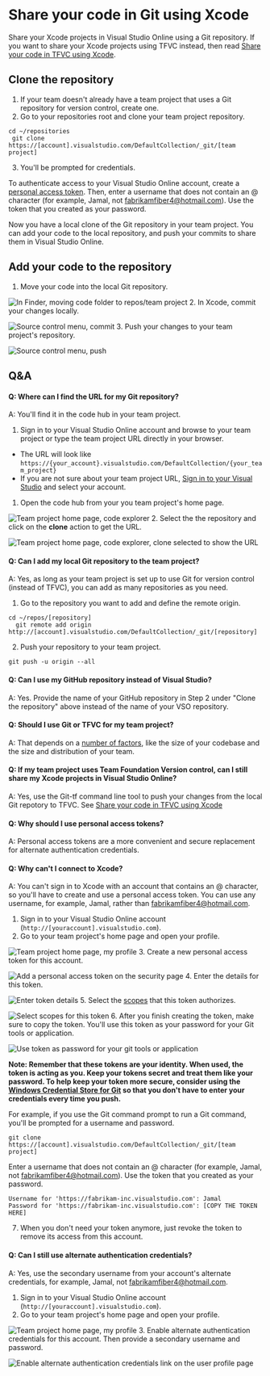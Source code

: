 <properties
	pageTitle="Share your code in Git using Xcode"
  description="Share your code in Git using Xcode"
  services="visual-studio-online"
  documentationCenter = ""
  authors="terryaustin"
  manager="terryaustin"
  editor="terryaustin" /> 

# Share your code in Git using Xcode


Share your Xcode projects in Visual Studio Online using a Git repository. 
If you want to share your Xcode projects using TFVC instead, 
then read [Share your code in TFVC using Xcode](share-your-code-in-tfvc-xcode.md).


## Clone the repository

1. If your team doesn't already have a team project that uses a Git repository for version control, create one.
2. Go to your repositories root and clone your team project repository.


```
cd ~/repositories 
 git clone https://[account].visualstudio.com/DefaultCollection/_git/[team project]
```
3. You'll be prompted for credentials.



To authenticate access to your Visual Studio Online account, 
 create a [personal access token](share-your-code-in-git-xcode.md#pat). Then, enter a username that 
 does not contain an @ character (for example, Jamal, not fabrikamfiber4@hotmail.com).
 Use the token that you created as your password.


Now you have a local clone of the Git repository in your team project. 
You can add your code to the local repository, 
and push your commits to share them in Visual Studio Online.


## Add your code to the repository

1. Move your code into the local Git repository.



![In Finder, moving code folder to repos/team project](./media/share-your-code-in-git-xcode/move-code.png)
2. In Xcode, commit your changes locally.



![Source control menu, commit](./media/share-your-code-in-git-xcode/commit.png)
3. Push your changes to your team project's repository.



![Source control menu, push](./media/share-your-code-in-git-xcode/push.png)

## Q&amp;A

#### Q: Where can I find the URL for my Git repository?


A: You'll find it in the code hub in your team project.


1. Sign in to your Visual Studio Online account and browse to your team project or type the team project URL directly in your browser.

- The URL will look like `https://{your_account}.visualstudio.com/DefaultCollection/{your_team_project}`
- If you are not sure about your team project URL, [Sign in to your Visual Studio](http://go.microsoft.com/fwlink/?LinkID=309329) and select your account.

1. Open the code hub from your you team project's home page.



![Team project home page, code explorer](./media/share-your-code-in-git-xcode/code-explorer.png)
2. Select the the repository and click on the **clone** action to get the URL.



![Team project home page, code explorer, clone selected to show the URL](./media/share-your-code-in-git-xcode/clone-url.png)

#### Q: Can I add my local Git repository to the team project?


A: Yes, as long as your team project is set up to use Git for version control (instead of TFVC), you can add as many repositories as you need.


1. Go to the repository you want to add and define the remote origin.


```
cd ~/repos/[repository] 
  git remote add origin http://[account].visualstudio.com/DefaultCollection/_git/[repository]
```
2. Push your repository to your team project.


```
git push -u origin --all
```

#### Q: Can I use my GitHub repository instead of Visual Studio?


A:  Yes.  Provide the name of your GitHub repository in Step 2 under "Clone the repository" above instead of the name of your VSO repository.


#### Q: Should I use Git or TFVC for my team project?


A: That depends on a [number of factors](https://msdn.microsoft.com/en-us/Library/vs/alm/Code/overview#tfvc_or_git_summary),
like the size of your codebase and the size and distribution of your team.


#### Q: If my team project uses Team Foundation Version control, can I still share my Xcode projects in Visual Studio Online?


A: Yes, use the Git-tf command line tool to push your changes from the local Git repotory to TFVC.  See [Share your code in TFVC using Xcode](share-your-code-in-tfvc-xcode.md)


#### Q: Why should I use personal access tokens?


A: Personal access tokens are a more convenient and secure replacement for alternate authentication credentials.






#### Q: Why can't I connect to Xcode?


A: You can't sign in to Xcode with an account that contains an @ character, so you'll have to create and use a personal access token. 
You can use any username, for example, Jamal, rather than fabrikamfiber4@hotmail.com.


1. Sign in to your Visual Studio Online account (`http://[youraccount].visualstudio.com`).
2. Go to your team project's home page and open your profile.



![Team project home page, my profile](./media/share-your-code-in-git-xcode/my-profile.png)
3. Create a new personal access token for this account.



![Add a personal access token on the security page ](./media/share-your-code-in-git-xcode/add-personal-access-token.png)
4. Enter the details for this token.



![Enter token details](./media/share-your-code-in-git-xcode/setup-personal-access-token.png)
5. Select the [scopes](https://www.visualstudio.com/integrate/get-started/auth/oauth#scopes) that this token authorizes.



![Select scopes for this token](./media/share-your-code-in-git-xcode/select-personal-access-token-scopes.png)
6. After you finish creating the token, make sure to copy the token. You'll use this token as your password for your Git tools or application.



![Use token as password for your git tools or application](./media/share-your-code-in-git-xcode/create-personal-access-token.png)



**Note: Remember that these tokens are your identity. 
When used, the token is acting as you. 
Keep your tokens secret and treat them like your password.
To help keep your token more secure, consider using the 
[Windows Credential Store for Git](http://gitcredentialstore.codeplex.com)
so that you don't have to enter your credentials every time you push.**



For example, if you use the Git command prompt to run a Git command, you'll be prompted for a username and password.


```
git clone https://[account].visualstudio.com/DefaultCollection/_git/[team project]
```


Enter a username that does not contain an @ character (for example, Jamal, not fabrikamfiber4@hotmail.com). 
Use the token that you created as your password.


```
Username for 'https://fabrikam-inc.visualstudio.com': Jamal
Password for 'https://fabrikam-inc.visualstudio.com': [COPY THE TOKEN HERE]
```
7. When you don't need your token anymore, just revoke the token to remove its access from this account.

#### Q: Can I still use alternate authentication credentials?


A:  Yes, use the secondary username from your account's alternate credentials, for example, Jamal, not fabrikamfiber4@hotmail.com.


1. Sign in to your Visual Studio Online account (`http://[youraccount].visualstudio.com`).
2. Go to your team project's home page and open your profile.



![Team project home page, my profile](./media/share-your-code-in-git-xcode/my-profile.png)
3. Enable alternate authentication credentials for this account. Then provide a secondary username and password.



![Enable alternate authentication credentials link on the user profile page](./media/share-your-code-in-git-xcode/enable-alternate-credentials.png)
